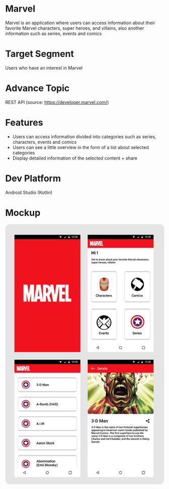# Marvel
Marvel is an application where users can access information about their favorite Marvel characters, super heroes, and villains, also another information such as series, events and comics
# Target Segment
Users who have an interest in Marvel
# Advance Topic
REST API (source: https://developer.marvel.com/)
# Features
- Users can access information divided into categories such as series, characters, events and comics
- Users can see a little overview in the form of a list about selected categories
- Display detailed information of the selected content + share
# Dev Platform
Android Studio (Kotlin)
# Mockup
![MockupMarvel](https://github.com/mekas/mb1313600022/blob/master/1313618002/Mockups/Mockup.png)

